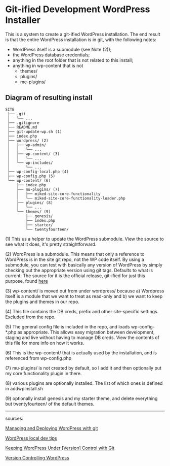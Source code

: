 # Git-ified Development WordPress Installer
This is a system to create a git-ified WordPress installation. The end result is that the entire WordPress installation is in git, with the following notes: 
- WordPress itself is a submodule (see Note (2));
- the WordPress database credentials;
- anything in the root folder that is not related to this install;
- anything in wp-content that is not 
  - themes/ 
  - plugins/ 
  - me-plugins/

## Diagram of resulting install
    SITE
     ├── .git
     │   └── ...
     ├── .gitignore
     ├── README.md
     ├── git-update-wp.sh (1)
     ├── index.php
     ├── wordpress/ (2)
     │   ├── wp-admin/
     │   │   └── ...
     │   ├── wp-content/ (3)
     │   │   └── ...
     │   └── wp-includes/
     │       └── ...
     ├── wp-config-local.php (4)
     ├── wp-config.php (5)
     └── wp-content/ (6)
         ├── index.php
         ├── mu-plugins/ (7)
         │   ├── miked-site-core-functionality
         │   └── miked-site-core-functionality-loader.php
         ├── plugins/ (8)
         │   └── ...
         └── themes/ (9)
             ├── genesis/
             ├── index.php
             ├── starter/
             └── twentyfourteen/
             

(1) This us a helper to update the WordPress submodule. View the source to see what it does, it's pretty straightforward.

(2) WordPress is a submodule. This means that only a reference to WordPress is in the site git repo, not the WP code itself. By using a submodule, you can test with basically any version of WordPress by simply checking out the appropriate version using git tags. Defaults to what is current. The source for it is the official release, git-ified for just this purpose, found [here](https://github.com/WordPress/WordPress)

(3) wp-content/ is moved out from under wordpress/ because a) Wordpress itself is a module that we want to treat as read-only and b) we want to keep the plugins and themes in our repo.

(4) This file contains the DB creds, prefix and other site-specific settings. Excluded from the repo.

(5) The general config file is included in the repo, and loads wp-config-*.php as appropriate.  This allows easy migration between development, staging and live without having to manage DB creds. View the contents of this file for more info on how it works.

(6) This is the wp-content/ that is actually used by the installation, and is referenced from wp-config.php

(7) mu-plugins/ is not created by default, so I add it and then optionally put my core functionality plugin in there.

(8) various plugins are optionally installed. The list of which ones is defined in addwpinstall.sh

(9) optionally install genesis and my starter theme, and delete everything but twentyfourteen/ of the default themes.


---
sources:

[Managing and Deploying WordPress with git](http://blog.g-design.net/post/60019471157/managing-and-deploying-wordpress-with-git)

[WordPress local dev tips](http://markjaquith.wordpress.com/2011/06/24/wordpress-local-dev-tips/)

[Keeping WordPress Under [Version] Control with Git](http://stevegrunwell.com/blog/keeping-wordpress-under-version-control-with-git/)

[Version Controlling WordPress](http://roybarber.com/version-controlling-wordpress/)
